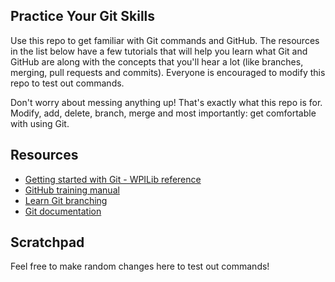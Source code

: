 ## Practice Your Git Skills

Use this repo to get familiar with Git commands and GitHub. The resources in the list below have a few tutorials that will help you learn what Git and GitHub are along with the concepts that you'll hear a lot (like branches, merging, pull requests and commits). Everyone is encouraged to modify this repo to test out commands.

Don't worry about messing anything up! That's exactly what this repo is for. Modify, add, delete, branch, merge and most importantly: get comfortable with using Git.

## Resources
* [Getting started with Git - WPILib reference](https://docs.wpilib.org/en/stable/docs/software/basic-programming/git-getting-started.html)
* [GitHub training manual](https://githubtraining.github.io/training-manual/#/)
* [Learn Git branching](https://learngitbranching.js.org/)
* [Git documentation](https://git-scm.com/book/en/v2)

## Scratchpad

Feel free to make random changes here to test out commands!